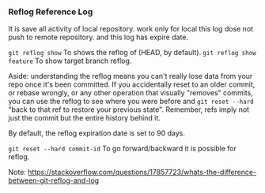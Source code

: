 ### Reflog Reference Log
It is save all activity of local repository. work only for local this log dose not push to remote repository. and this log has expire date.

`git reflog show` To shows the reflog of (HEAD, by default). 
`git reflog show feature` To show target branch reflog.

Aside: understanding the reflog means you can't really lose data from your repo once it's been committed. If you accidentally reset to an older commit, or rebase wrongly, or any other operation that visually "removes" commits, you can use the reflog to see where you were before and `git reset --hard` "back to that ref to restore your previous state". Remember, refs imply not just the commit but the entire history behind it.

By default, the reflog expiration date is set to 90 days.

`git reset --hard commit-id` To go forward/backward
it is possible for reflog.

Note: 
https://stackoverflow.com/questions/17857723/whats-the-difference-between-git-reflog-and-log